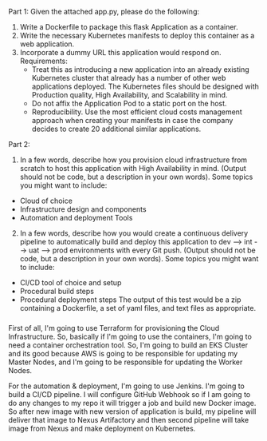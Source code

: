 Part 1:
Given the attached app.py, please do the following:
1. Write a Dockerfile to package this flask Application as a container.
2. Write the necessary Kubernetes manifests to deploy this container as a web application.
3. Incorporate a dummy URL this application would respond on.
Requirements:
    - Treat this as introducing a new application into an already existing Kubernetes cluster that already has a number of other web applications deployed. The Kubernetes files should be designed with Production quality, High Availability, and Scalability in mind.
    - Do not affix the Application Pod to a static port on the host.
    - Reproducibility. Use the most efficient cloud costs management approach when creating your manifests in case the company decides to create 20 additional similar applications.

Part 2:
1. In a few words, describe how you provision cloud infrastructure from scratch to host this application with High Availability in mind. (Output should not be code, but a description in your own words). Some topics you might want to include:
  - Cloud of choice
  - Infrastructure design and components
  - Automation and deployment Tools
2. In a few words, describe how you would create a continuous delivery pipeline to automatically build and deploy this application to dev --> int --> uat --> prod environments with every Git push. (Output should not be code, but a description in your own words). Some topics you might want to include:
  - CI/CD tool of choice and setup
  - Procedural build steps
  - Procedural deployment steps
The output of this test would be a zip containing a Dockerfile, a set of yaml files, and text files as appropriate.




###
First of all, I'm going to use Terraform for provisioning the Cloud Infrastructure. So, basically if I'm going to use the containers, I'm going to need a container orchestration tool. So, I'm going to build an EKS Cluster and its good because AWS is going to be responsible for updating my Master Nodes, and I'm going to be responsible for updating the Worker Nodes.

 For the automation & deployment, I'm going to use Jenkins.  I'm going to build a CI/CD pipeline. I will configure GitHub Webhook so if I am going to do any changes to my repo it will trigger a job and build new Docker image. So after new image with new version of application is build, my pipeline will deliver that image to Nexus Artifactory and then second pipeline will take image from Nexus and make deployment on Kubernetes.